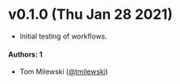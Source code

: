 # v0.1.0 (Thu Jan 28 2021)

- Initial testing of workflows.

#### Authors: 1
- Tom Milewski ([@tmilewski](https://github.com/tmilewski))